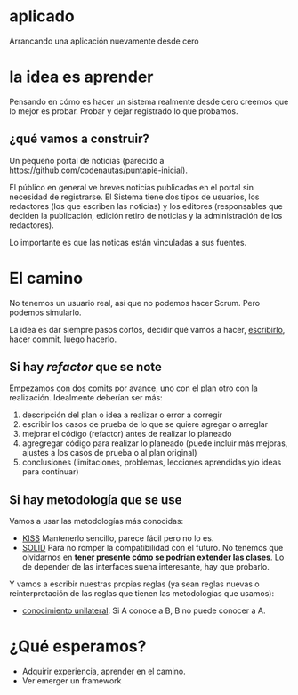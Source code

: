 # aplicado
Arrancando una aplicación nuevamente desde cero

# la idea es aprender
Pensando en cómo es hacer un sistema realmente desde cero creemos que lo mejor es probar.
Probar y dejar registrado lo que probamos. 

## ¿qué vamos a construir?
Un pequeño portal de noticias (parecido a https://github.com/codenautas/puntapie-inicial). 

El público en general ve breves noticias publicadas en el portal sin necesidad de registrarse. 
El Sistema tiene dos tipos de usuarios, los redactores (los que escriben las noticias)
y los editores (responsables que deciden la publicación, edición retiro de noticias 
y la administración de los redactores). 

Lo importante es que las noticas están vinculadas a sus fuentes. 

# El camino

No tenemos un usuario real, así que no podemos hacer Scrum. Pero podemos simularlo. 

La idea es dar siempre pasos cortos, decidir qué vamos a hacer, 
[escribirlo](https://github.com/codenautas/aplicado/blob/master/docs/pasos/haciendo.md), 
hacer commit, luego hacerlo.

## Si hay *refactor* que se note

Empezamos con dos comits por avance, uno con el plan otro con la realización. 
Idealmente deberían ser más:
   1. descripción del plan o idea a realizar o error a corregir
   2. escribir los casos de prueba de lo que se quiere agregar o arreglar
   3. mejorar el código (refactor) antes de realizar lo planeado
   4. agregregar código para realizar lo planeado 
      (puede incluir más mejoras, ajustes a los casos de prueba o al plan original)
   5. conclusiones (limitaciones, problemas, lecciones aprendidas y/o ideas para continuar)

## Si hay metodología que se use

Vamos a usar las metodologías más conocidas:
  * [KISS](https://web.archive.org/web/20110921083918/http://people.apache.org/~fhanik/kiss.html) 
    Mantenerlo sencillo, parece fácil pero no lo es.
  * [SOLID](http://butunclebob.com/ArticleS.UncleBob.PrinciplesOfOod) 
    Para no romper la compatibilidad con el futuro. 
    No tenemos que olvidarnos en **tener presente cómo se podrían extender las clases**. 
    Lo de depender de las interfaces suena interesante, hay que probarlo. 

Y vamos a escribir nuestras propias reglas 
(ya sean reglas nuevas o reinterpretación de las reglas que tienen las metodologías que usamos):
   * [conocimiento unilateral](https://github.com/codenautas/codenautas/blob/master/docs/conocimiento-unidireccional.md#conocimiento-unidireccional): 
     Si A conoce a B, B no puede conocer a A.

# ¿Qué esperamos?

   * Adquirir experiencia, aprender en el camino.
   * Ver emerger un framework
